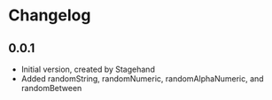 # Changelog

## 0.0.1

- Initial version, created by Stagehand
- Added randomString, randomNumeric, randomAlphaNumeric, and randomBetween

